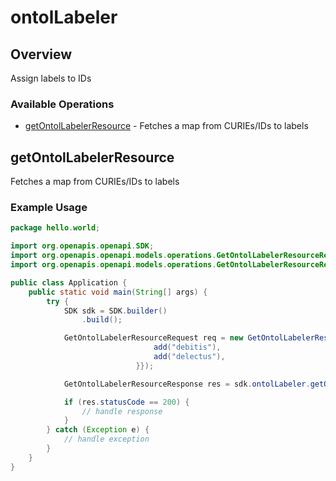 # ontolLabeler

## Overview

Assign labels to IDs

### Available Operations

* [getOntolLabelerResource](#getontollabelerresource) - Fetches a map from CURIEs/IDs to labels

## getOntolLabelerResource

Fetches a map from CURIEs/IDs to labels

### Example Usage

```java
package hello.world;

import org.openapis.openapi.SDK;
import org.openapis.openapi.models.operations.GetOntolLabelerResourceRequest;
import org.openapis.openapi.models.operations.GetOntolLabelerResourceResponse;

public class Application {
    public static void main(String[] args) {
        try {
            SDK sdk = SDK.builder()
                .build();

            GetOntolLabelerResourceRequest req = new GetOntolLabelerResourceRequest(                new String[]{{
                                add("debitis"),
                                add("delectus"),
                            }});            

            GetOntolLabelerResourceResponse res = sdk.ontolLabeler.getOntolLabelerResource(req);

            if (res.statusCode == 200) {
                // handle response
            }
        } catch (Exception e) {
            // handle exception
        }
    }
}
```
